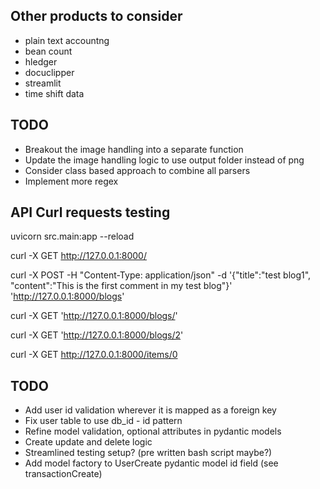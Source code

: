 ## Other products to consider
- plain text accountng
- bean count
- hledger
- docuclipper
- streamlit
- time shift data

## TODO
- Breakout the image handling into a separate function
- Update the image handling logic to use output folder instead of png
- Consider class based approach to combine all parsers
- Implement more regex

## API Curl requests testing

uvicorn src.main:app --reload

curl -X GET http://127.0.0.1:8000/

curl -X POST -H "Content-Type: application/json" -d '{"title":"test blog1", "content":"This is the first comment in my test blog"}' 'http://127.0.0.1:8000/blogs'

curl -X GET 'http://127.0.0.1:8000/blogs/'

curl -X GET 'http://127.0.0.1:8000/blogs/2'

curl -X GET http://127.0.0.1:8000/items/0


## TODO
- Add user id validation wherever it is mapped as a foreign key
- Fix user table to use db_id - id pattern
- Refine model validation, optional attributes in pydantic models
- Create update and delete logic
- Streamlined testing setup? (pre written bash script maybe?)
- Add model factory to UserCreate pydantic model id field (see transactionCreate)